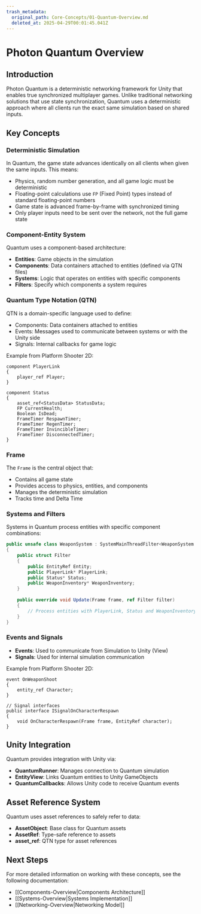```yaml
---
trash_metadata:
  original_path: Core-Concepts/01-Quantum-Overview.md
  deleted_at: 2025-04-29T00:01:45.041Z
---
```


# Photon Quantum Overview

## Introduction

Photon Quantum is a deterministic networking framework for Unity that enables true synchronized multiplayer games. Unlike traditional networking solutions that use state synchronization, Quantum uses a deterministic approach where all clients run the exact same simulation based on shared inputs.

## Key Concepts

### Deterministic Simulation

In Quantum, the game state advances identically on all clients when given the same inputs. This means:

- Physics, random number generation, and all game logic must be deterministic
- Floating-point calculations use `FP` (Fixed Point) types instead of standard floating-point numbers
- Game state is advanced frame-by-frame with synchronized timing
- Only player inputs need to be sent over the network, not the full game state

### Component-Entity System

Quantum uses a component-based architecture:

- **Entities**: Game objects in the simulation
- **Components**: Data containers attached to entities (defined via QTN files)
- **Systems**: Logic that operates on entities with specific components
- **Filters**: Specify which components a system requires

### Quantum Type Notation (QTN)

QTN is a domain-specific language used to define:

- Components: Data containers attached to entities
- Events: Messages used to communicate between systems or with the Unity side
- Signals: Internal callbacks for game logic

Example from Platform Shooter 2D:
```
component PlayerLink
{
    player_ref Player;
}

component Status
{
    asset_ref<StatusData> StatusData;
    FP CurrentHealth;
    Boolean IsDead;
    FrameTimer RespawnTimer;
    FrameTimer RegenTimer;
    FrameTimer InvincibleTimer;
    FrameTimer DisconnectedTimer;
}
```

### Frame

The `Frame` is the central object that:
- Contains all game state
- Provides access to physics, entities, and components
- Manages the deterministic simulation
- Tracks time and Delta Time

### Systems and Filters

Systems in Quantum process entities with specific component combinations:

```csharp
public unsafe class WeaponSystem : SystemMainThreadFilter<WeaponSystem.Filter>, ISignalOnCharacterRespawn
{
    public struct Filter
    {
        public EntityRef Entity;
        public PlayerLink* PlayerLink;
        public Status* Status;
        public WeaponInventory* WeaponInventory;
    }
    
    public override void Update(Frame frame, ref Filter filter)
    {
        // Process entities with PlayerLink, Status and WeaponInventory components
    }
}
```

### Events and Signals

- **Events**: Used to communicate from Simulation to Unity (View)
- **Signals**: Used for internal simulation communication

Example from Platform Shooter 2D:
```
event OnWeaponShoot
{
    entity_ref Character;
}

// Signal interfaces
public interface ISignalOnCharacterRespawn
{
    void OnCharacterRespawn(Frame frame, EntityRef character);
}
```

## Unity Integration

Quantum provides integration with Unity via:

- **QuantumRunner**: Manages connection to Quantum simulation
- **EntityView**: Links Quantum entities to Unity GameObjects
- **QuantumCallbacks**: Allows Unity code to receive Quantum events

## Asset Reference System

Quantum uses asset references to safely refer to data:

- **AssetObject**: Base class for Quantum assets
- **AssetRef**: Type-safe reference to assets
- **asset_ref<T>**: QTN type for asset references

## Next Steps

For more detailed information on working with these concepts, see the following documentation:
- [[Components-Overview|Components Architecture]]
- [[Systems-Overview|Systems Implementation]]
- [[Networking-Overview|Networking Model]]